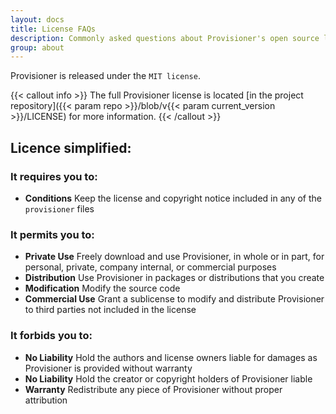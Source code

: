 ```yaml
---
layout: docs
title: License FAQs
description: Commonly asked questions about Provisioner's open source license.
group: about
---
```


Provisioner is released under the `MIT license`.

{{< callout info >}}
The full Provisioner license is located [in the project repository]({{< param repo >}}/blob/v{{< param current_version >}}/LICENSE) for more information.
{{< /callout >}}

## Licence simplified:

### It requires you to:

- <strong class="d-sm-inline-block p-1 me-2 mb-001 mb-lg-1 rounded-3 masthead-note">Conditions</strong> Keep the license and copyright notice included in any of the `provisioner` files

### It permits you to:

 - <strong class="d-sm-inline-block p-1 me-2 mb-1 mb-lg-0 rounded-3 masthead-ok">Private Use</strong> Freely download and use Provisioner, in whole or in part, for personal, private, company internal, or commercial purposes
 - <strong class="d-sm-inline-block p-1 me-2 mb-1 mb-lg-0 rounded-3 masthead-ok">Distribution</strong> Use Provisioner in packages or distributions that you create
 - <strong class="d-sm-inline-block p-1 me-2 mb-1 mb-lg-0 rounded-3 masthead-ok">Modification</strong> Modify the source code
 - <strong class="d-sm-inline-block p-1 me-2 mb-1 mb-lg-0 rounded-3 masthead-ok">Commercial Use</strong> Grant a sublicense to modify and distribute Provisioner to third parties not included in the license

### It forbids you to:

 - <strong class="d-sm-inline-block p-1 me-2 mb-1 mb-lg-0 rounded-3 masthead-warning">No Liability</strong> Hold the authors and license owners liable for damages as Provisioner is provided without warranty
 - <strong class="d-sm-inline-block p-1 me-2 mb-1 mb-lg-0 rounded-3 masthead-warning">No Liability</strong> Hold the creator or copyright holders of Provisioner liable
 - <strong class="d-sm-inline-block p-1 me-2 mb-1 mb-lg-0 rounded-3 masthead-warning">Warranty</strong> Redistribute any piece of Provisioner without proper attribution

